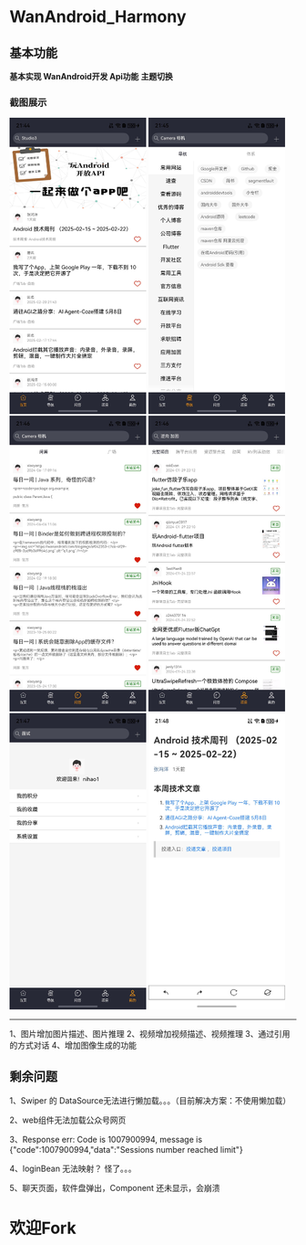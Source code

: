 # WanAndroid_Harmony

## 基本功能

**基本实现 WanAndroid开发 Api功能**
**主题切换**

### 截图展示

<img src="screenshots/main_page.png" alt="Logo" style="width: 25vw;" />
<img src="screenshots/nav_page.png" alt="Logo" style="width: 25vw;" />
<img src="screenshots/answer_page.png" alt="Logo" style="width: 25vw;" />
<img src="screenshots/project_page.png" alt="Logo" style="width: 25vw;" />
<img src="screenshots/mime_page.png" alt="Logo" style="width: 25vw;" />
<img src="screenshots/web_page.png" alt="Logo" style="width: 25vw;" />

----

<p>
1、图片增加图片描述、图片推理
2、视频增加视频描述、视频推理
3、通过引用的方式对话
4、增加图像生成的功能
</p>

## 剩余问题

<p>1、Swiper 的 DataSource无法进行懒加载。。。（目前解决方案：不使用懒加载）<p>
<p>2、web组件无法加载公众号网页<p>
<p>3、Response err: Code is 1007900994, message is {"code":1007900994,"data":"Sessions number reached limit"}<p>
<p>4、loginBean 无法映射？ 怪了。。。<p>
<p>5、聊天页面，软件盘弹出，Component 还未显示，会崩溃<p>

# 欢迎Fork